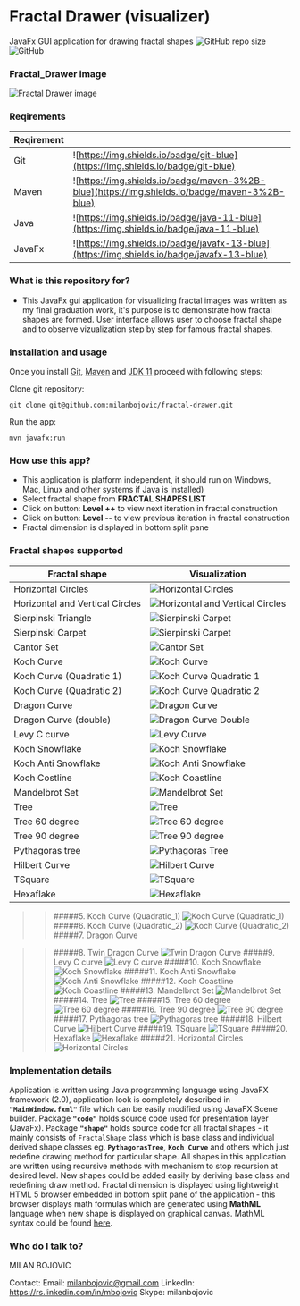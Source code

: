 # Fractal Drawer (visualizer) #
 JavaFx GUI application for drawing fractal shapes
![GitHub repo size](https://img.shields.io/github/repo-size/milanbojovic/fractal-drawer) ![GitHub](https://img.shields.io/github/license/milanbojovic/kaggle-kobe-bryant-shot-selection)

### Fractal_Drawer image ###
![Fractal Drawer image](images/fractal-drawer-demonstration.gif)

  ### Reqirements
|Reqirement||
|--|--|
|Git|![https://img.shields.io/badge/git-blue](https://img.shields.io/badge/git-blue)|
|Maven|![https://img.shields.io/badge/maven-3%2B-blue](https://img.shields.io/badge/maven-3%2B-blue)|
|Java|![https://img.shields.io/badge/java-11-blue](https://img.shields.io/badge/java-11-blue)|
|JavaFx|![https://img.shields.io/badge/javafx-13-blue](https://img.shields.io/badge/javafx-13-blue)|

### What is this repository for?

* This JavaFx gui application for visualizing fractal images was written as my final graduation work, it's purpose is to demonstrate how fractal shapes are formed. User interface allows user to choose fractal shape and to observe vizualization step by step for famous fractal shapes.

 ### Installation and usage
Once you install [Git](https://www.atlassian.com/git/tutorials/install-git), [Maven](https://maven.apache.org/install.html) and [JDK 11](https://jdk.java.net/11/) proceed with following steps:

Clone git repository:

    git clone git@github.com:milanbojovic/fractal-drawer.git
Run the app:

    mvn javafx:run
       
### How use this app?

* This application is platform independent, it should run on Windows, Mac, Linux and other systems if Java is installed)
* Select fractal shape from __FRACTAL SHAPES LIST__
* Click on button: __Level ++__ to view next iteration in fractal construction
* Click on button: __Level --__ to view previous iteration in fractal construction
* Fractal dimension is displayed in bottom split pane


### Fractal shapes supported

| Fractal shape |Visualization|
|--|--|
|Horizontal Circles|![Horizontal Circles](images/horizontal-circles.png)
|Horizontal and Vertical Circles|![Horizontal and Vertical Circles](images/vertical-circles.png)
|Sierpinski Triangle|![Sierpinski Carpet](images/sierpinski-triangle.png)
|Sierpinski Carpet|![Sierpinski Carpet](images/sierpinski-carpet.png)
|Cantor Set|![Cantor Set](images/cantor-set.png)
|Koch Curve|![Koch Curve](images/koch-curve.png)
|Koch Curve (Quadratic 1)|![Koch Curve Quadratic 1](images/koch-curve-quadratic-1.png)
|Koch Curve (Quadratic 2)|![Koch Curve Quadratic 2](images/koch-curve-quadratic-2.png)
|Dragon Curve|![Dragon Curve](images/dragon-curve.png)
|Dragon Curve (double)|![Dragon Curve Double](images/twin-dragon-curve.png)
|Levy C curve|![Levy Curve](images/levy-curve.png)
|Koch Snowflake|![Koch Snowflake](images/koch-snowflake.png)
|Koch Anti Snowflake|![Koch Anti Snowflake](images/koch-anti-snowflake.png)
|Koch Costline|![Koch Coastline](images/koch-coastline.png)
|Mandelbrot Set|![Mandelbrot Set](images/mandelbrot-set.png)
|Tree|![Tree](images/tree-basic.png)
|Tree 60 degree|![Tree 60 degree](images/tree-60-degree.png)
|Tree 90 degree|![Tree 90 degree](images/tree-90-degree.png)
|Pythagoras tree|![Pythagoras Tree](images/pythagoras-tree.png)
|Hilbert Curve|![Hilbert Curve](images/hilbert-curve.png)
|TSquare|![TSquare](images/t-square.png)
|Hexaflake|![Hexaflake](images/hexaflake.png)

>>#####5.     Koch Curve (Quadratic_1)
![Koch Curve (Quadratic_1)](https://raw.githubusercontent.com/milanbojovic/GUI_Fractal_Drawer_JAVA_FX/master/Fractal_images/Koch%20Curve%20(Quadratic_1)/1.png)
>>#####6.    Koch Curve (Quadratic_2)
![Koch Curve (Quadratic_2)](https://raw.githubusercontent.com/milanbojovic/GUI_Fractal_Drawer_JAVA_FX/master/Fractal_images/Koch%20Curve%20(Quadratic_2)/1.png)
>>#####7.    Dragon Curve

>>#####8.    Twin Dragon Curve
![Twin Dragon Curve](https://raw.githubusercontent.com/milanbojovic/GUI_Fractal_Drawer_JAVA_FX/master/Fractal_images/Twin%20Dragon%20Curve/t5.png)
>>#####9. Levy C curve
![Levy C curve](https://raw.githubusercontent.com/milanbojovic/GUI_Fractal_Drawer_JAVA_FX/master/Fractal_images/Levy%20Curve/5.png)
>>#####10. Koch Snowflake
![Koch Snowflake](https://raw.githubusercontent.com/milanbojovic/GUI_Fractal_Drawer_JAVA_FX/master/Fractal_images/Koch%20Snowflake/1.png)
>>#####11. Koch Anti Snowflake
![Koch Anti Snowflake](https://raw.githubusercontent.com/milanbojovic/GUI_Fractal_Drawer_JAVA_FX/master/Fractal_images/Koch%20Anti%20Snowflake/1.png)
>>#####12. Koch Coastline
![Koch Coastline](https://raw.githubusercontent.com/milanbojovic/GUI_Fractal_Drawer_JAVA_FX/master/Fractal_images/Koch%20Coastline/1.png)
>>#####13. Mandelbrot Set
![Mandelbrot Set](https://raw.githubusercontent.com/milanbojovic/GUI_Fractal_Drawer_JAVA_FX/master/Fractal_images/Mandelbrot%20set/Mandelbrot_set_app.png)
>>#####14. Tree
![Tree](https://raw.githubusercontent.com/milanbojovic/GUI_Fractal_Drawer_JAVA_FX/master/Fractal_images/tree%20basic/5.png)
>>#####15. Tree 60 degree
![Tree 60 degree](https://raw.githubusercontent.com/milanbojovic/GUI_Fractal_Drawer_JAVA_FX/master/Fractal_images/tree%2060%20degree/5.png)
>>#####16. Tree 90 degree
![Tree 90 degree](https://raw.githubusercontent.com/milanbojovic/GUI_Fractal_Drawer_JAVA_FX/master/Fractal_images/tree%2090%20degree/5.png)
>>#####17. Pythagoras tree
![Pythagoras tree](https://raw.githubusercontent.com/milanbojovic/GUI_Fractal_Drawer_JAVA_FX/master/Fractal_images/Pythagoras%20tree/5.png)
>>#####18. Hilbert Curve
![Hilbert Curve](https://raw.githubusercontent.com/milanbojovic/GUI_Fractal_Drawer_JAVA_FX/master/Fractal_images/Hilbert%20curve/5.png)
>>#####19. TSquare
![TSquare](https://raw.githubusercontent.com/milanbojovic/GUI_Fractal_Drawer_JAVA_FX/master/Fractal_images/TSquare/5.png)
>>#####20. Hexaflake
![Hexaflake](https://raw.githubusercontent.com/milanbojovic/GUI_Fractal_Drawer_JAVA_FX/master/Fractal_images/Hexaflake/5.png)
>>#####21. Horizontal Circles
![Horizontal Circles](https://raw.githubusercontent.com/milanbojovic/GUI_Fractal_Drawer_JAVA_FX/master/Fractal_images/Horizontal%20Circles/1.png)


### Implementation details ###
Application is written using Java programming language using JavaFX framework (2.0), application look is completely described in __`"MainWindow.fxml"`__ file which can be easily modified using JavaFX Scene builder. Package __`"code"`__ holds source code used for presentation layer (JavaFx). Package __`"shape"`__ holds source code for all fractal shapes - it mainly consists of `FractalShape` class which is base class and individual derived shape classes eg. __`PythagorasTree`__, __`Koch Curve`__ and others which just redefine drawing method for particular shape. All shapes in this application are written using recursive methods with mechanism to stop recursion at desired level. New shapes could be added easily by deriving base class and redefining draw method.
Fractal dimension is displayed using lightweight HTML 5 browser embedded in bottom split pane of the application - this browser displays math formulas which are generated using __MathML__ language when new shape is displayed on graphical canvas. MathML syntax could be found [here](http://www.tutorialspoint.com/html5/html5_mathml.htm).

### Who do I talk to? ###

MILAN BOJOVIC

Contact:
Email: milanbojovic@gmail.com
LinkedIn: https://rs.linkedin.com/in/mbojovic
Skype: milanbojovic

<!--stackedit_data:
eyJoaXN0b3J5IjpbLTE3MTA0NDMxMTksMTQzMjYzNzU3NSwxMj
g1MDc0MDY5LC00OTEzODQ3MjIsLTE0MDkwMjgyOTAsLTE2NTUx
MjY0ODEsLTE4NTEzNTY1NjIsMTQ2NTY4OTkwNSwxMjA2NTg3ND
UzLC0xMTIzODY0Njg3LC05NDc3NzM5MjksMTg4ODkxNjUxMCwt
OTI4MjY4NDk3LC00NTkxODgyNDVdfQ==
-->
